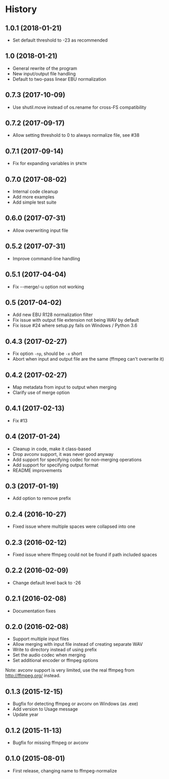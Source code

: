 # History

1.0.1 (2018-01-21)
------------------

- Set default threshold to -23 as recommended

1.0 (2018-01-21)
----------------

- General rewrite of the program
- New input/output file handling
- Default to two-pass linear EBU normalization

0.7.3 (2017-10-09)
------------------

- Use shutil.move instead of os.rename for cross-FS compatibility

0.7.2 (2017-09-17)
------------------

- Allow setting threshold to 0 to always normalize file, see #38

0.7.1 (2017-09-14)
------------------

- Fix for expanding variables in `$PATH`

0.7.0 (2017-08-02)
------------------

- Internal code cleanup
- Add more examples
- Add simple test suite

0.6.0 (2017-07-31)
------------------

- Allow overwriting input file

0.5.2 (2017-07-31)
------------------

- Improve command-line handling

0.5.1 (2017-04-04)
------------------

- Fix --merge/-u option not working

0.5 (2017-04-02)
----------------

- Add new EBU R128 normalization filter
- Fix issue with output file extension not being WAV by default
- Fix issue #24 where setup.py fails on Windows / Python 3.6

0.4.3 (2017-02-27)
------------------

-   Fix option `-np`, should be `-x` short
-   Abort when input and output file are the same (ffmpeg can't
    overwrite it)

0.4.2 (2017-02-27)
------------------

-   Map metadata from input to output when merging
-   Clarify use of merge option

0.4.1 (2017-02-13)
------------------

-   Fix #13

0.4 (2017-01-24)
----------------

-   Cleanup in code, make it class-based
-   Drop avconv support, it was never good anyway
-   Add support for specifying codec for non-merging operations
-   Add support for specifying output format
-   README improvements

0.3 (2017-01-19)
----------------

-   Add option to remove prefix

0.2.4 (2016-10-27)
------------------

-   Fixed issue where multiple spaces were collapsed into one

0.2.3 (2016-02-12)
------------------

-   Fixed issue where ffmpeg could not be found if path included spaces

0.2.2 (2016-02-09)
------------------

-   Change default level back to -26

0.2.1 (2016-02-08)
------------------

-   Documentation fixes

0.2.0 (2016-02-08)
------------------

-   Support multiple input files
-   Allow merging with input file instead of creating separate WAV
-   Write to directory instead of using prefix
-   Set the audio codec when merging
-   Set additional encoder or ffmpeg options

Note: avconv support is very limited, use the real ffmpeg from
<http://ffmpeg.org/> instead.

0.1.3 (2015-12-15)
------------------

-   Bugfix for detecting ffmpeg or avconv on Windows (as .exe)
-   Add version to Usage message
-   Update year

0.1.2 (2015-11-13)
------------------

-   Bugfix for missing ffmpeg or avconv

0.1.0 (2015-08-01)
------------------

-   First release, changing name to ffmpeg-normalize

